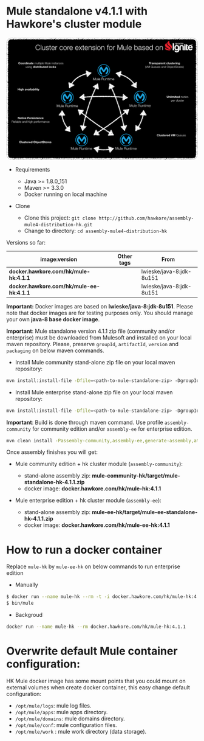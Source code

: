 # Mule standalone v4.1.1 with Hawkore's cluster module

![connector](assets/core-extension.png)

- Requirements

	-  Java >= 1.8.0_151
	-  Maven >= 3.3.0
    -  Docker running on local machine

- Clone

	-  Clone this project: `git clone http://github.com/hawkore/assembly-mule4-distribution-hk.git`
	-  Change to directory: `cd assembly-mule4-distribution-hk`

Versions so far:

| image:version                                | Other tags | From                     |
| -------------------------------------------- | ---------- | ------------------------ |
| **docker.hawkore.com/hk/mule-hk:4.1.1**      |            | lwieske/java-8:jdk-8u151 |
| **docker.hawkore.com/hk/mule-ee-hk:4.1.1**   |            | lwieske/java-8:jdk-8u151 |


**Important:** Docker images are based on **lwieske/java-8:jdk-8u151**. Please note that docker images are for testing purposes only. You should manage your own **java-8 base docker image**. 

**Important**: Mule standalone version 4.1.1 zip file (community and/or enterprise) must be downloaded from Mulesoft and installed on your local maven repository. Please, preserve `groupId`, `artifactId`, `version` and `packaging` on below maven commands.

* Install Mule community stand-alone zip file on your local maven repository:

```sh
mvn install:install-file -Dfile=<path-to-mule-standalone-zip> -DgroupId=org.mule.distributions -DartifactId=mule-standalone -Dversion=4.1.1 -Dpackaging=zip
```

* Install Mule enterprise stand-alone zip file on your local maven repository:

```sh
mvn install:install-file -Dfile=<path-to-mule-standalone-zip> -DgroupId=com.mulesoft.muleesb.distributions -DartifactId=mule-ee-distribution-standalone -Dversion=4.1.1 -Dpackaging=zip
```

**Important**: Build is done through maven command. Use profile `assembly-community` for community edition and/or `assembly-ee` for enterprise edition.

``` sh
mvn clean install -Passembly-community,assembly-ee,generate-assembly,attach-assembly
```

Once assembly finishes you will get:

* Mule community edition + hk cluster module (`assembly-community`):
    * stand-alone assembly zip: **mule-community-hk/target/mule-standalone-hk-4.1.1.zip**
    * docker image: **docker.hawkore.com/hk/mule-hk:4.1.1**

* Mule enterprise edition + hk cluster module (`assembly-ee`):
    * stand-alone assembly zip: **mule-ee-hk/target/mule-ee-standalone-hk-4.1.1.zip**
    * docker image: **docker.hawkore.com/hk/mule-ee-hk:4.1.1**

# How to run a docker container

Replace `mule-hk` by `mule-ee-hk` on below commands to run enterprise edition
 
 - Manually

``` sh
$ docker run --name mule-hk --rm -t -i docker.hawkore.com/hk/mule-hk:4.1.1 /bin/bash
$ bin/mule
```

 - Backgroud

``` sh
docker run --name mule-hk --rm docker.hawkore.com/hk/mule-hk:4.1.1
```

# Overwrite default Mule container configuration:

HK Mule docker image has some mount points that you could mount on external volumes when create docker container, this easy change default configuration:

* `/opt/mule/logs`: mule log files.
* `/opt/mule/apps`: mule apps directory.
* `/opt/mule/domains`: mule domains directory.
* `/opt/mule/conf`: mule configuration files.
* `/opt/mule/work` : mule work directory (data storage).